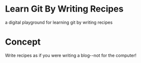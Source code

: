 # Learn Git By Writing Recipes
a digital playground for learning git by writing recipes

# Concept
Write recipes as if you were writing a blog--not for the computer!
